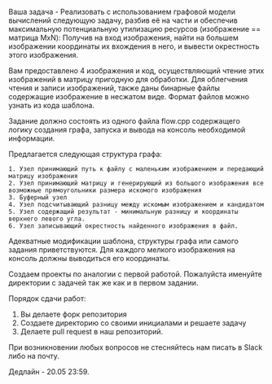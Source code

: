 Ваша задача - Реализовать с использованием графовой модели вычислений следующую задачу, разбив её на части и обеспечив максимальную потенциальную утилизацию ресурсов (изображение == матрица MxN):
Получив на вход изображения, найти на большем изображении координаты их вхождения в него, и вывести окрестность этого изображения.

Вам предоставлено 4 изображения и код, осуществляющий чтение этих изображений в матрицу пригодную для обработки. 
Для облегчения чтения и записи изображений, также даны бинарные файлы содержащие изображение в несжатом виде.
Формат файлов можно узнать из кода шаблона.

Задание должно состоять из одного файла flow.cpp содержащего логику создания графа, запуска и вывода на консоль необходимой информации.

Предлагается следующая структура графа:
    
    1. Узел принимающий путь к файлу с маленьким изображением и передающий матрицу изображения
    2. Узел принимающий матрицу и генерирующий из большого изображения все возможные прямоугольники размера искомого изображения
    3. Буферный узел
    4. Узел подсчитывающий разницу между искомым изображением и кандидатом
    5. Узел содержащий результат - минимальную разницу и координаты верхнего левого угла.
    6. Узел записывающий окрестность найденного изображения в файл.
    
Адекватные модификации шаблона, структуры графа или самого задания приветствуются.
Для каждого мелкого изображения на консоль должны выводиться его координаты.

Создаем проекты по аналогии с первой работой. Пожалуйста именуйте директории с задачей так же как и в первом задании.

Порядок сдачи работ:

1. Вы делаете форк репозитория
2. Создаете директорию со своими инициалами и решаете задачу
3. Делаете pull request в наш репозиторий.

При возникновении любых вопросов не стесняйтесь нам писать в Slack либо на почту.

Дедлайн - 20.05 23:59.
